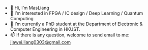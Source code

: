 - 👋 Hi, I’m MasLiang
- 👀 I’m interested in FPGA / IC design / Deep Learning / Quantum Computing
- 🌱 I’m currently a PhD student at the Department of Electronic & Computer Engineering in HKUST. 
- 📫 If there is any question, welcome to send email to me: jiawei.liang0303@gmail.com 
